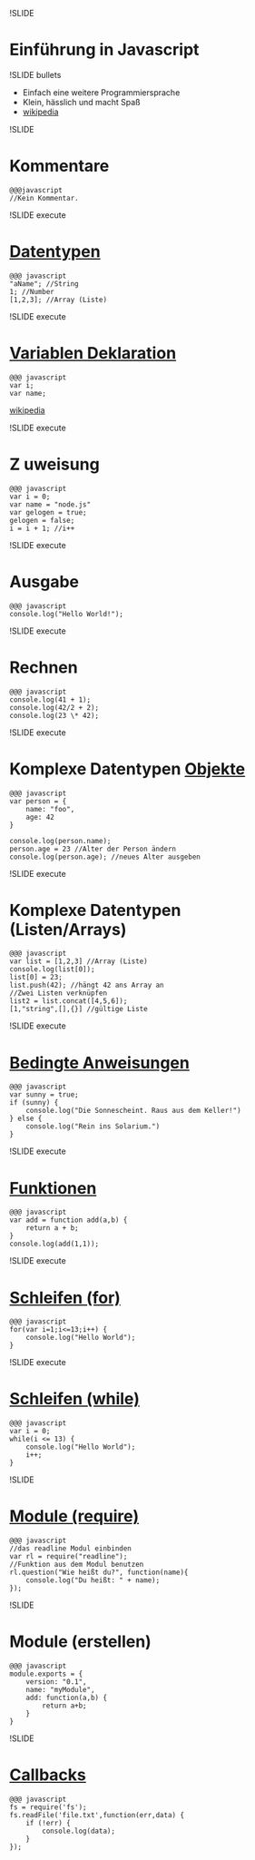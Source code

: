 !SLIDE
#  Einführung in Javascript #

!SLIDE bullets
* Einfach eine weitere Programmiersprache
* Klein, hässlich und macht Spaß
* [wikipedia](https://secure.wikimedia.org/wikipedia/de/wiki/Javascript)
 
!SLIDE
#  Kommentare

    @@@javascript
    //Kein Kommentar.

!SLIDE execute
# [Datentypen](http://en.wikipedia.org/wiki/Data_type)

    @@@ javascript
    "aName"; //String
    1; //Number
    [1,2,3]; //Array (Liste)


!SLIDE execute
# [Variablen Deklaration](http://en.wikipedia.org/wiki/Declaration_\(computer_programming\))
    @@@ javascript
    var i;
    var name;

[wikipedia](https://secure.wikimedia.org/wikipedia/de/wiki/Variable_%28Programmierung%29)

!SLIDE execute
# Z uweisung
    @@@ javascript
    var i = 0;
    var name = "node.js"
    var gelogen = true;
    gelogen = false;
    i = i + 1; //i++

!SLIDE execute
# Ausgabe

    @@@ javascript
    console.log("Hello World!");

!SLIDE execute
# Rechnen

    @@@ javascript
    console.log(41 + 1);
    console.log(42/2 + 2);
    console.log(23 \* 42);

!SLIDE execute
# Komplexe Datentypen [Objekte](http://en.wikipedia.org/wiki/Component_Object_Model)

    @@@ javascript
    var person = {
        name: "foo",
        age: 42
    }

    console.log(person.name);
    person.age = 23 //Alter der Person ändern
    console.log(person.age); //neues Alter ausgeben

!SLIDE execute
# Komplexe Datentypen (Listen/Arrays)

    @@@ javascript
    var list = [1,2,3] //Array (Liste)
    console.log(list[0]);
    list[0] = 23;
    list.push(42); //hängt 42 ans Array an
    //Zwei Listen verknüpfen
    list2 = list.concat([4,5,6]);
    [1,"string",[],{}] //gültige Liste

!SLIDE execute
# [Bedingte Anweisungen](http://en.wikipedia.org/wiki/Conditional_\(programming\))
    @@@ javascript
    var sunny = true;
    if (sunny) {
        console.log("Die Sonnescheint. Raus aus dem Keller!")
    } else {
        console.log("Rein ins Solarium.")
    }

!SLIDE execute
# [Funktionen](http://en.wikipedia.org/wiki/Subroutine)
    @@@ javascript
    var add = function add(a,b) {
        return a + b;
    }
    console.log(add(1,1));


!SLIDE execute
# [Schleifen (for)](http://en.wikipedia.org/wiki/Loop_\(computing\)#Loops)
    @@@ javascript
    for(var i=1;i<=13;i++) {
        console.log("Hello World");
    }

!SLIDE execute
# [Schleifen (while)](http://en.wikipedia.org/wiki/Loop_\(computing\)#Loops)

    @@@ javascript
    var i = 0;
    while(i <= 13) {
        console.log("Hello World");
        i++;
    }


!SLIDE
# [Module (require)](http://nodejs.org/docs/v0.5.7/api/modules.html)
    @@@ javascript
    //das readline Modul einbinden
    var rl = require("readline");
    //Funktion aus dem Modul benutzen
    rl.question("Wie heißt du?", function(name){
        console.log("Du heißt: " + name);
    });

!SLIDE
# Module (erstellen)
    @@@ javascript
    module.exports = {
        version: "0.1",
        name: "myModule",
        add: function(a,b) {
            return a+b;
        }
    }

!SLIDE
# [Callbacks](http://en.wikipedia.org/wiki/Callback_\(computer_programming\))
    @@@ javascript
    fs = require('fs');
    fs.readFile('file.txt',function(err,data) {
        if (!err) {
            console.log(data);
        }
    });
